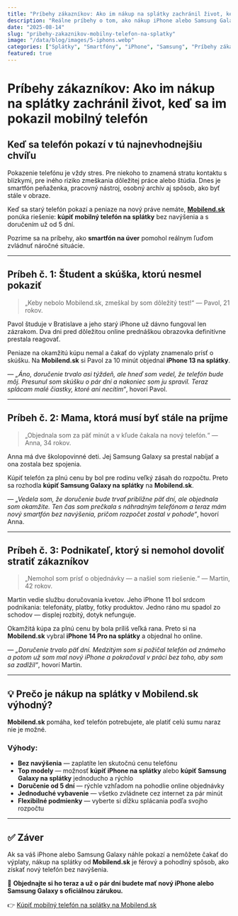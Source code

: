 ```yaml
---
title: "Príbehy zákazníkov: Ako im nákup na splátky zachránil život, keď sa im pokazil mobilný telefón"
description: "Reálne príbehy o tom, ako nákup iPhone alebo Samsung Galaxy na splátky cez Mobilend.sk pomohol v kritickej chvíli. Bez navýšenia, s doručením od 5 dní."
date: "2025-08-14"
slug: "pribehy-zakaznikov-mobilny-telefon-na-splatky"
image: "/data/blog/images/5-iphons.webp"
categories: ["Splátky", "Smartfóny", "iPhone", "Samsung", "Príbehy zákazníkov"]
featured: true
---
```


# Príbehy zákazníkov: Ako im nákup na splátky zachránil život, keď sa im pokazil mobilný telefón

## Keď sa telefón pokazí v tú najnevhodnejšiu chvíľu  
Pokazenie telefónu je vždy stres. Pre niekoho to znamená stratu kontaktu s blízkymi, pre iného riziko zmeškania dôležitej práce alebo štúdia. Dnes je smartfón peňaženka, pracovný nástroj, osobný archív aj spôsob, ako byť stále v obraze.  

Keď sa starý telefón pokazí a peniaze na nový práve nemáte, **[Mobilend.sk](https://mobilend.sk/)** ponúka riešenie: **kúpiť mobilný telefón na splátky** bez navýšenia a s doručením už od 5 dní.  

Pozrime sa na príbehy, ako **smartfón na úver** pomohol reálnym ľuďom zvládnuť náročné situácie.  

---

## Príbeh č. 1: Študent a skúška, ktorú nesmel pokaziť  

> „Keby nebolo Mobilend.sk, zmeškal by som dôležitý test!“ — Pavol, 21 rokov.

Pavol študuje v Bratislave a jeho starý iPhone už dávno fungoval len zázrakom. Dva dni pred dôležitou online prednáškou obrazovka definitívne prestala reagovať.  

Peniaze na okamžitú kúpu nemal a čakať do výplaty znamenalo prísť o skúšku. Na **Mobilend.sk** si Pavol za 10 minút objednal **iPhone 13 na splátky**.  

— *„Áno, doručenie trvalo asi týždeň, ale hneď som vedel, že telefón bude môj. Presunul som skúšku o pár dní a nakoniec som ju spravil. Teraz splácam malé čiastky, ktoré ani necítim“*, hovorí Pavol.  

---

## Príbeh č. 2: Mama, ktorá musí byť stále na príjme  

> „Objednala som za päť minút a v kľude čakala na nový telefón.“ — Anna, 34 rokov.

Anna má dve školopovinné deti. Jej Samsung Galaxy sa prestal nabíjať a ona zostala bez spojenia.  

Kúpiť telefón za plnú cenu by bol pre rodinu veľký zásah do rozpočtu. Preto sa rozhodla **kúpiť Samsung Galaxy na splátky** na **Mobilend.sk**.  

— *„Vedela som, že doručenie bude trvať približne päť dní, ale objednala som okamžite. Ten čas som prečkala s náhradným telefónom a teraz mám nový smartfón bez navýšenia, pričom rozpočet zostal v pohode“*, hovorí Anna.  

---

## Príbeh č. 3: Podnikateľ, ktorý si nemohol dovoliť stratiť zákazníkov  

> „Nemohol som prísť o objednávky — a našiel som riešenie.“ — Martin, 42 rokov.

Martin vedie službu doručovania kvetov. Jeho iPhone 11 bol srdcom podnikania: telefonáty, platby, fotky produktov. Jedno ráno mu spadol zo schodov — displej rozbitý, dotyk nefunguje.  

Okamžitá kúpa za plnú cenu by bola príliš veľká rana. Preto si na **Mobilend.sk** vybral **iPhone 14 Pro na splátky** a objednal ho online.  

— *„Doručenie trvalo päť dní. Medzitým som si požičal telefón od známeho a potom už som mal nový iPhone a pokračoval v práci bez toho, aby som sa zadlžil“*, hovorí Martin.  

---

## 💡 Prečo je nákup na splátky v Mobilend.sk výhodný?  

**Mobilend.sk** pomáha, keď telefón potrebujete, ale platiť celú sumu naraz nie je možné.  

### Výhody:  
- **Bez navýšenia** — zaplatíte len skutočnú cenu telefónu  
- **Top modely** — možnosť **kúpiť iPhone na splátky** alebo **kúpiť Samsung Galaxy na splátky** jednoducho a rýchlo  
- **Doručenie od 5 dní** — rýchle vzhľadom na pohodlie online objednávky  
- **Jednoduché vybavenie** — všetko zvládnete cez internet za pár minút  
- **Flexibilné podmienky** — vyberte si dĺžku splácania podľa svojho rozpočtu  

---

## ✅ Záver  

Ak sa váš iPhone alebo Samsung Galaxy náhle pokazí a nemôžete čakať do výplaty, nákup na splátky od **Mobilend.sk** je férový a pohodlný spôsob, ako získať nový telefón bez navýšenia.  

🚀 **Objednajte si ho teraz a už o pár dní budete mať nový iPhone alebo Samsung Galaxy s oficiálnou zárukou.**  

👉 [Kúpiť mobilný telefón na splátky na Mobilend.sk](https://mobilend.sk/)
